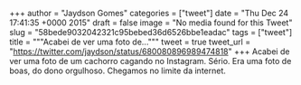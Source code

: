 
+++
author = "Jaydson Gomes"
categories = ["tweet"]
date = "Thu Dec 24 17:41:35 +0000 2015"
draft = false
image = "No media found for this Tweet"
slug = "58bede9032042321c95bebed36d6526bbe1eadac"
tags = ["tweet"]
title = """Acabei de ver uma foto de..."""
tweet = true
tweet_url = "https://twitter.com/jaydson/status/680080896989474818"
+++
Acabei de ver uma foto de um cachorro cagando no Instagram. Sério. Era uma foto de boas, do dono orgulhoso. Chegamos no limite da internet.

